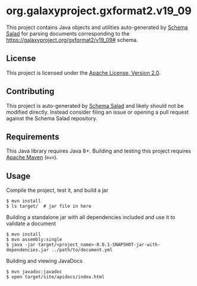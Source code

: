 # org.galaxyproject.gxformat2.v19_09

This project contains Java objects and utilities  auto-generated by <a href="https://github.com/common-workflow-language/schema_salad">Schema Salad</a> for parsing documents corresponding to the https://galaxyproject.org/gxformat2/v19_09# schema.

## License

This project is licensed under the [Apache License, Version 2.0](https://www.apache.org/licenses/LICENSE-2.0.txt).

## Contributing

This project is auto-generated by [Schema Salad](https://github.com/common-workflow-language/schema_salad)
and likely should not be modified directly. Instead consider filing an issue or opening
a pull request against the Schema Salad repository.

## Requirements

This Java library requires Java 8+. Building and testing this project requires
[Apache Maven](https://maven.apache.org/) (``mvn``).

## Usage

Compile the project, test it, and build a jar

    $ mvn install
    $ ls target/  # jar file in here

Building a standalone jar with all dependencies included and use it to validate a document

    $ mvn install
    $ mvn assembly:single
    $ java -jar target/<project_name>-0.0.1-SNAPSHOT-jar-with-dependencies.jar ../path/to/document.yml

Building and viewing JavaDocs

    $ mvn javadoc:javadoc
    $ open target/site/apidocs/index.html
